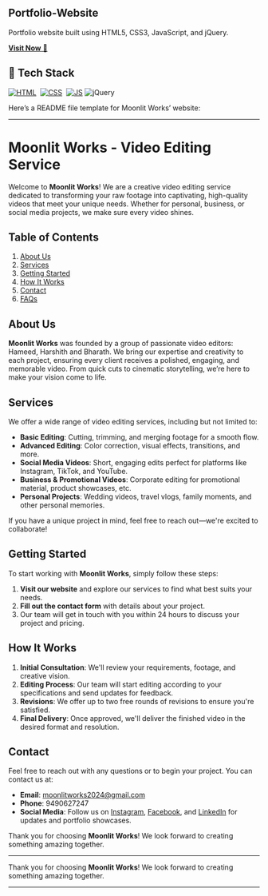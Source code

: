 ## Portfolio-Website
Portfolio website built using HTML5, CSS3, JavaScript, and jQuery.

<a href="https://moonlitworks.netlify.app/" target="_blank">**Visit Now** 🚀</a>


## 📌 Tech Stack
[![HTML](https://img.shields.io/badge/html5%20-%23E34F26.svg?&style=for-the-badge&logo=html5&logoColor=white)](https://github.com/jigar-sable/Portfolio-Website/search?l=html)&nbsp;
[![CSS](https://img.shields.io/badge/css3%20-%231572B6.svg?&style=for-the-badge&logo=css3&logoColor=white)](https://github.com/jigar-sable/Portfolio-Website/search?l=css)&nbsp;
[![JS](https://img.shields.io/badge/javascript%20-%23323330.svg?&style=for-the-badge&logo=javascript&logoColor=%23F7DF1E)](https://github.com/jigar-sable/Portfolio-Website/search?l=javascript)
<img alt="jQuery" src="https://img.shields.io/badge/jquery-%230769AD.svg?style=for-the-badge&logo=jquery&logoColor=white"/>

Here’s a README file template for Moonlit Works’ website:

---

# Moonlit Works - Video Editing Service

Welcome to **Moonlit Works**! We are a creative video editing service dedicated to transforming your raw footage into captivating, high-quality videos that meet your unique needs. Whether for personal, business, or social media projects, we make sure every video shines.

## Table of Contents

1. [About Us](#about-us)
2. [Services](#services)
3. [Getting Started](#getting-started)
4. [How It Works](#how-it-works)
5. [Contact](#contact)
6. [FAQs](#faqs)

## About Us

**Moonlit Works** was founded by a group of passionate video editors: Hameed, Harshith and Bharath. We bring our expertise and creativity to each project, ensuring every client receives a polished, engaging, and memorable video. From quick cuts to cinematic storytelling, we’re here to make your vision come to life.

## Services

We offer a wide range of video editing services, including but not limited to:

- **Basic Editing**: Cutting, trimming, and merging footage for a smooth flow.
- **Advanced Editing**: Color correction, visual effects, transitions, and more.
- **Social Media Videos**: Short, engaging edits perfect for platforms like Instagram, TikTok, and YouTube.
- **Business & Promotional Videos**: Corporate editing for promotional material, product showcases, etc.
- **Personal Projects**: Wedding videos, travel vlogs, family moments, and other personal memories.

If you have a unique project in mind, feel free to reach out—we're excited to collaborate!

## Getting Started

To start working with **Moonlit Works**, simply follow these steps:

1. **Visit our website** and explore our services to find what best suits your needs.
2. **Fill out the contact form** with details about your project.
3. Our team will get in touch with you within 24 hours to discuss your project and pricing.

## How It Works

1. **Initial Consultation**: We'll review your requirements, footage, and creative vision.
2. **Editing Process**: Our team will start editing according to your specifications and send updates for feedback.
3. **Revisions**: We offer up to two free rounds of revisions to ensure you're satisfied.
4. **Final Delivery**: Once approved, we'll deliver the finished video in the desired format and resolution.

## Contact

Feel free to reach out with any questions or to begin your project. You can contact us at:

- **Email**: moonlitworks2024@gmail.com
- **Phone**: 9490627247
- **Social Media**: Follow us on [Instagram](#), [Facebook](#), and [LinkedIn](#) for updates and portfolio showcases.



Thank you for choosing **Moonlit Works**! We look forward to creating something amazing together.

---





Thank you for choosing **Moonlit Works**! We look forward to creating something amazing together.

---


